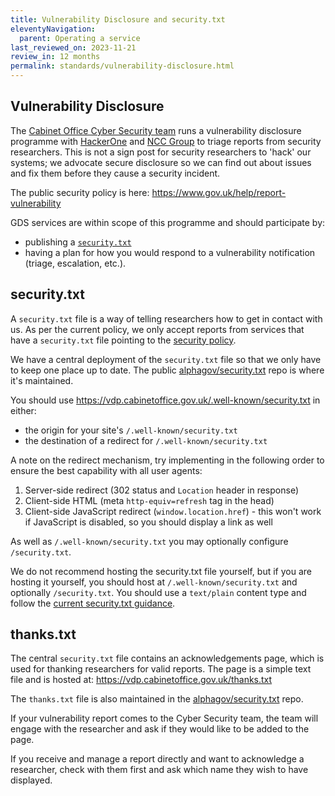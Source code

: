 ```yaml
---
title: Vulnerability Disclosure and security.txt
eleventyNavigation:
  parent: Operating a service
last_reviewed_on: 2023-11-21
review_in: 12 months
permalink: standards/vulnerability-disclosure.html
---
```


## Vulnerability Disclosure

The [Cabinet Office Cyber Security team] runs a
vulnerability disclosure programme with [HackerOne] and [NCC Group] to triage
reports from security researchers. This is not a sign post for security researchers 
to 'hack' our systems; we advocate secure disclosure so we can find out about issues
and fix them before they cause a security incident.

The public security policy is here:
<https://www.gov.uk/help/report-vulnerability>

GDS services are within scope of this programme and should participate by:

- publishing a [`security.txt`](#security-txt)
- having a plan for how you would respond to a vulnerability notification (triage, escalation, etc.).

## security.txt
A `security.txt` file is a way of telling researchers how to get in contact with
us. As per the current policy, we only accept reports from services that have a
`security.txt` file pointing to the [security policy].

We have a central deployment of the `security.txt` file so that we only have to
keep one place up to date. The public [alphagov/security.txt] repo is where
it's maintained.

You should use <https://vdp.cabinetoffice.gov.uk/.well-known/security.txt>
in either:

- the origin for your site's `/.well-known/security.txt`
- the destination of a redirect for `/.well-known/security.txt`

A note on the redirect mechanism, try implementing in the following order to
ensure the best capability with all user agents:

1. Server-side redirect (302 status and `Location` header in response)
2. Client-side HTML (meta `http-equiv=refresh` tag in the head)
3. Client-side JavaScript redirect (`window.location.href`) - this won't work
if JavaScript is disabled, so you should display a link as well

As well as `/.well-known/security.txt` you may optionally configure
`/security.txt`.

We do not recommend hosting the security.txt file yourself, but if you are
hosting it yourself, you should host at `/.well-known/security.txt` and
optionally `/security.txt`. You should use a `text/plain` content type and
follow the [current security.txt guidance].

## thanks.txt
The central `security.txt` file contains an acknowledgements page, which is used
for thanking researchers for valid reports. The page is a simple text file and
is hosted at: <https://vdp.cabinetoffice.gov.uk/thanks.txt>

The `thanks.txt` file is also maintained in the [alphagov/security.txt] repo.

If your vulnerability report comes to the Cyber Security team,
the team will engage with the researcher and ask if they would like to be added
to the page.

If you receive and manage a report directly and want to acknowledge a
researcher, check with them first and ask which name they wish to have
displayed.


[Cabinet Office Cyber Security team]: https://sites.google.com/cabinetoffice.gov.uk/cybersecurity
[HackerOne]: https://www.hackerone.com
[NCC Group]: https://www.nccgroup.com
[security policy]: https://www.gov.uk/help/report-vulnerability
[current security.txt guidance]: https://github.com/securitytxt/security-txt
[alphagov/security.txt]: https://github.com/alphagov/security.txt
